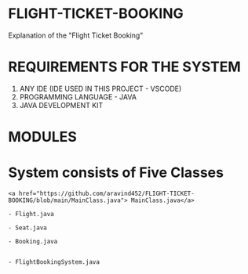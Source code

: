 # FLIGHT-TICKET-BOOKING

Explanation of the "Flight Ticket Booking"

# REQUIREMENTS FOR THE SYSTEM

1. ANY IDE (IDE USED IN THIS PROJECT - VSCODE)
2. PROGRAMMING LANGUAGE - JAVA
3. JAVA DEVELOPMENT KIT

# MODULES 

<h1>System consists of Five Classes</h1>

    <a href="https://github.com/aravind452/FLIGHT-TICKET-BOOKING/blob/main/MainClass.java"> MainClass.java</a>

    - Flight.java

    - Seat.java

    - Booking.java


    - FlightBookingSystem.java





